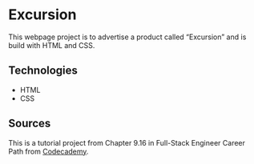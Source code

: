 # Excursion

This webpage project is to advertise a product called “Excursion” and is build with HTML and CSS.

## Technologies

- HTML
- CSS

## Sources

This is a tutorial project from Chapter 9.16 in Full-Stack Engineer Career Path from [Codecademy](https://www.codecademy.com/).
